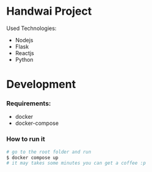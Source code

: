 # Handwai Project

Used Technologies:

- Nodejs
- Flask
- Reactjs
- Python

# Development

### Requirements:

- docker
- docker-compose

### How to run it

```sh
# go to the root folder and run
$ docker compose up
# it may takes some minutes you can get a coffee :p
```

